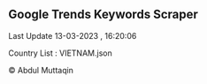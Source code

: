 

## Google Trends Keywords Scraper 
 
Last Update 13-03-2023 , 16:20:06

Country List :
VIETNAM.json



© Abdul Muttaqin 
